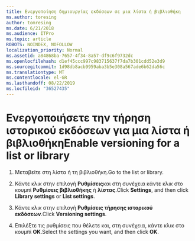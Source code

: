 ```yaml
---
title: Ενεργοποίηση δημιουργίας εκδόσεων σε μια λίστα ή βιβλιοθήκη
ms.author: toresing
author: tomresing
ms.date: 6/21/2018
ms.audience: ITPro
ms.topic: article
ROBOTS: NOINDEX, NOFOLLOW
localization_priority: Normal
ms.assetid: a84868ba-7657-4f34-8a57-df9c6f9732dc
ms.openlocfilehash: d1ef45ccc997c983715637f7da7b301cdd52e3d9
ms.sourcegitcommit: 1d98db8acb9959aba3b5e308a567ade6b62da56c
ms.translationtype: MT
ms.contentlocale: el-GR
ms.lasthandoff: 08/22/2019
ms.locfileid: "36527435"
---
```

# <a name="enable-versioning-for-a-list-or-library"></a><span data-ttu-id="56252-102">Ενεργοποιήσετε την τήρηση ιστορικού εκδόσεων για μια λίστα ή βιβλιοθήκη</span><span class="sxs-lookup"><span data-stu-id="56252-102">Enable versioning for a list or library</span></span>

1. <span data-ttu-id="56252-103">Μεταβείτε στη λίστα ή τη βιβλιοθήκη.</span><span class="sxs-lookup"><span data-stu-id="56252-103">Go to the list or library.</span></span>
    
2. <span data-ttu-id="56252-104">Κάντε κλικ στην επιλογή **Ρυθμίσεις**και στη συνέχεια κάντε κλικ στο κουμπί **Ρυθμίσεις βιβλιοθήκης** ή **λίστας**.</span><span class="sxs-lookup"><span data-stu-id="56252-104">Click **Settings**, and then click **Library settings** or **List settings**.</span></span>
    
3. <span data-ttu-id="56252-105">Κάντε κλικ στην επιλογή **Ρυθμίσεις τήρησης ιστορικού εκδόσεων**.</span><span class="sxs-lookup"><span data-stu-id="56252-105">Click **Versioning settings**.</span></span>
    
4. <span data-ttu-id="56252-106">Επιλέξτε τις ρυθμίσεις που θέλετε και, στη συνέχεια, κάντε κλικ στο κουμπί **OK**.</span><span class="sxs-lookup"><span data-stu-id="56252-106">Select the settings you want, and then click **OK**.</span></span>
    

